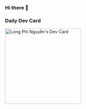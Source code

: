 ### Hi there 👋

### Daily Dev Card


<a href="https://app.daily.dev/philongn"><img src="https://github.com/evansnguyen/evansnguyen/blob/main/devcard.svg" width="250" alt="Long Phi Nguyễn's Dev Card"/></a>
<!--
**evansnguyen/evansnguyen** is a ✨ _special_ ✨ repository because its `README.md` (this file) appears on your GitHub profile.

Here are some ideas to get you started:

- 🔭 I’m currently working on ...
- 🌱 I’m currently learning ...
- 👯 I’m looking to collaborate on ...
- 🤔 I’m looking for help with ...
- 💬 Ask me about ...
- 📫 How to reach me: ...
- 😄 Pronouns: ...
- ⚡ Fun fact: ...
-->
